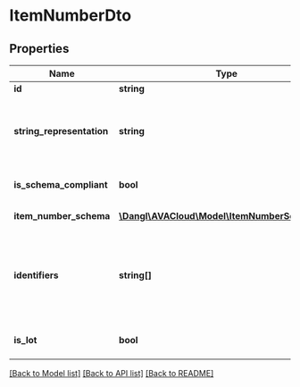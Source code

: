 # ItemNumberDto

## Properties
Name | Type | Description | Notes
------------ | ------------- | ------------- | -------------
**id** | **string** | Elements GUID identifier. | 
**string_representation** | **string** | Will return this ItemNumber as point delimited string. Will not distinguish between upper- and lowercase and return an all-lowercase representation. Will consider first numbers, then characters, e.g. 1a is considered preceding aa. | [optional] 
**is_schema_compliant** | **bool** | Indicates if the characters and the length of the Identifiers match the current ItemNumberSchema. | 
**item_number_schema** | [**\Dangl\AVACloud\Model\ItemNumberSchemaDto**](ItemNumberSchemaDto.md) | Used for representing and validating this ItemNumber. | [optional] 
**identifiers** | **string[]** | Collection of the single identifiers in this ItemNumber. P.e., \&quot;02.03.004\&quot; will have three elements \&quot;02\&quot;, \&quot;03\&quot;, and \&quot;004\&quot;. Since ReadOnlyObservableCollection&#x60;1 does have the event set to protected, it can be accessed like this: (itemNumber.Identifiers as INotifyCollectionChanged).CollectionChanged | [optional] 
**is_lot** | **bool** | This indicates if this item number is at the lot level. Find out more about lots in the documentation. | 

[[Back to Model list]](../README.md#documentation-for-models) [[Back to API list]](../README.md#documentation-for-api-endpoints) [[Back to README]](../README.md)


